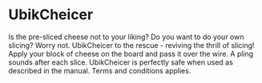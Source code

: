 # UbikCheicer
Is the pre-sliced cheese not to your liking? Do you want to do your own slicing? Worry not. UbikCheicer to the rescue - reviving the thrill of slicing! Apply your block of cheese on the board and pass it over the wire. A pling sounds after each slice.  UbikCheicer is perfectly safe when used as described in the manual. Terms and conditions applies.
